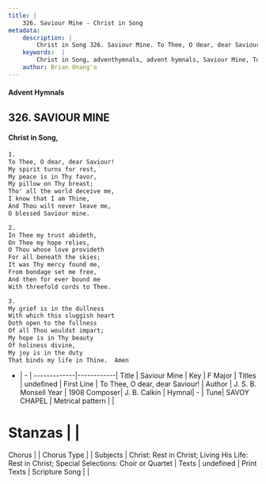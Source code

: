 ```yaml
---
title: |
    326. Saviour Mine - Christ in Song
metadata:
    description: |
        Christ in Song 326. Saviour Mine. To Thee, O dear, dear Saviour! My spirit turns for rest, My peace is in Thy favor, My pillow on Thy breast; Tho' all the world deceive me, I know that I am Thine, And Thou wilt never leave me, O blessed Saviour mine.
    keywords:  |
        Christ in Song, adventhymnals, advent hymnals, Saviour Mine, To Thee, O dear, dear Saviour!. 
    author: Brian Onang'o
---
```


#### Advent Hymnals
## 326. SAVIOUR MINE
####  Christ in Song,

```txt
1.
To Thee, O dear, dear Saviour!
My spirit turns for rest,
My peace is in Thy favor,
My pillow on Thy breast;
Tho' all the world deceive me,
I know that I am Thine,
And Thou wilt never leave me,
O blessed Saviour mine.

2.
In Thee my trust abideth,
On Thee my hope relies,
O Thou whose love provideth
For all beneath the skies;
It was Thy mercy found me,
From bondage set me free,
And then for ever bound me
With threefold cords to Thee.

3.
My grief is in the dullness
With which this sluggish heart
Doth open to the fullness
Of all Thou wouldst impart;
My hope is in Thy beauty
Of holiness divine,
My joy is in the duty
That binds my life in Thine.  Amen

```

- |   -  |
-------------|------------|
Title | Saviour Mine |
Key | F Major |
Titles | undefined |
First Line | To Thee, O dear, dear Saviour! |
Author | J. S. B. Monsell
Year | 1908
Composer| J. B. Calkin |
Hymnal|  - |
Tune| SAVOY CHAPEL |
Metrical pattern | |
# Stanzas |  |
Chorus |  |
Chorus Type |  |
Subjects | Christ: Rest in Christ; Living His Life: Rest in Christ; Special Selections: Choir or Quartet |
Texts | undefined |
Print Texts | 
Scripture Song |  |
    
